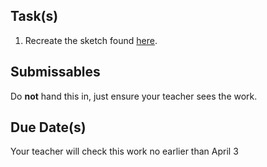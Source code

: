 
Task(s)
-------
1. Recreate the sketch found [here](http://mrseidel.com/images/Processing/2O/Exercise4_2O.gif). 



Submissables
------------
Do **not** hand this in, just ensure your teacher sees the work.


Due Date(s)
----------
Your teacher will check this work no earlier than April 3